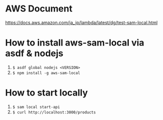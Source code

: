 # AWS Document

https://docs.aws.amazon.com/ja_jp/lambda/latest/dg/test-sam-local.html

# How to install aws-sam-local via asdf & nodejs

1. `$ asdf global nodejs <VERSION>`
2. `$ npm install -g aws-sam-local`

# How to start locally

1. `$ sam local start-api`
2. `$ curl http://localhost:3000/products`
